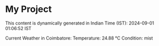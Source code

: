 # My Project

This content is dynamically generated in Indian Time (IST): 2024-09-01 01:06:52 IST


Current Weather in Coimbatore:
Temperature: 24.88 °C
Condition: mist
